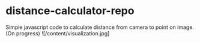 # distance-calculator-repo
Simple javascript code to calculate distance from camera to point on image. (On progress)
![/content/visualization.jpg]